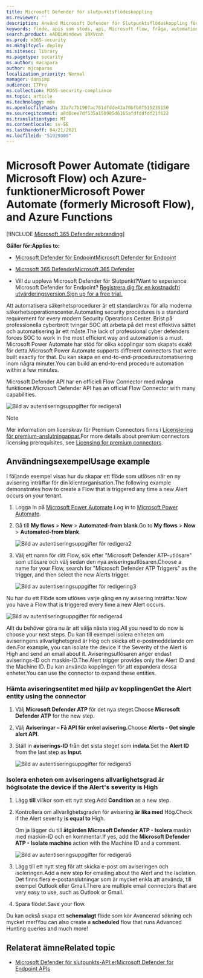 ```yaml
---
title: Microsoft Defender för slutpunktsflödeskoppling
ms.reviewer: ''
description: Använd Microsoft Defender för Slutpunktsflödeskoppling för att automatisera säkerhet och skapa ett flöde som utlöses varje gång en ny avisering inträffar i klientorganisationen.
keywords: flöde, apis som stöds, api, Microsoft flow, fråga, automation
search.product: eADQiWindows 10XVcnh
ms.prod: m365-security
ms.mktglfcycl: deploy
ms.sitesec: library
ms.pagetype: security
ms.author: macapara
author: mjcaparas
localization_priority: Normal
manager: dansimp
audience: ITPro
ms.collection: M365-security-compliance
ms.topic: article
ms.technology: mde
ms.openlocfilehash: 33a7c7b1907ac761dfdde43a70bfb8f515235150
ms.sourcegitcommit: a8d8cee7df535a150985d6165afdfddfdf21f622
ms.translationtype: MT
ms.contentlocale: sv-SE
ms.lasthandoff: 04/21/2021
ms.locfileid: "51929305"
---
```

# <a name="microsoft-power-automate-formerly-microsoft-flow-and-azure-functions"></a><span data-ttu-id="80c38-104">Microsoft Power Automate (tidigare Microsoft Flow) och Azure-funktioner</span><span class="sxs-lookup"><span data-stu-id="80c38-104">Microsoft Power Automate (formerly Microsoft Flow), and Azure Functions</span></span>

[!INCLUDE [Microsoft 365 Defender rebranding](../../includes/microsoft-defender.md)]

<span data-ttu-id="80c38-105">**Gäller för:**</span><span class="sxs-lookup"><span data-stu-id="80c38-105">**Applies to:**</span></span>
- [<span data-ttu-id="80c38-106">Microsoft Defender för Endpoint</span><span class="sxs-lookup"><span data-stu-id="80c38-106">Microsoft Defender for Endpoint</span></span>](https://go.microsoft.com/fwlink/p/?linkid=2154037)
- [<span data-ttu-id="80c38-107">Microsoft 365 Defender</span><span class="sxs-lookup"><span data-stu-id="80c38-107">Microsoft 365 Defender</span></span>](https://go.microsoft.com/fwlink/?linkid=2118804)


- <span data-ttu-id="80c38-108">Vill du uppleva Microsoft Defender för Slutpunkt?</span><span class="sxs-lookup"><span data-stu-id="80c38-108">Want to experience Microsoft Defender for Endpoint?</span></span> [<span data-ttu-id="80c38-109">Registrera dig för en kostnadsfri utvärderingsversion.</span><span class="sxs-lookup"><span data-stu-id="80c38-109">Sign up for a free trial.</span></span>](https://www.microsoft.com/microsoft-365/windows/microsoft-defender-atp?ocid=docs-wdatp-exposedapis-abovefoldlink) 

<span data-ttu-id="80c38-110">Att automatisera säkerhetsprocedurer är ett standardkrav för alla moderna säkerhetsoperationscenter.</span><span class="sxs-lookup"><span data-stu-id="80c38-110">Automating security procedures is a standard requirement for every modern Security Operations Center.</span></span> <span data-ttu-id="80c38-111">Brist på professionella cyberbrott tvingar SOC att arbeta på det mest effektiva sättet och automatisering är ett måste.</span><span class="sxs-lookup"><span data-stu-id="80c38-111">The lack of professional cyber defenders forces SOC to work in the most efficient way and automation is a must.</span></span> <span data-ttu-id="80c38-112">Microsoft Power Automate har stöd för olika kopplingar som skapats exakt för detta.</span><span class="sxs-lookup"><span data-stu-id="80c38-112">Microsoft Power Automate supports different connectors that were built exactly for that.</span></span> <span data-ttu-id="80c38-113">Du kan skapa en end-to-end-procedurautomatisering inom några minuter.</span><span class="sxs-lookup"><span data-stu-id="80c38-113">You can build an end-to-end procedure automation within a few minutes.</span></span>

<span data-ttu-id="80c38-114">Microsoft Defender API har en officiell Flow Connector med många funktioner.</span><span class="sxs-lookup"><span data-stu-id="80c38-114">Microsoft Defender API has an official Flow Connector with many capabilities.</span></span>

![Bild av autentiseringsuppgifter för redigera1](images/api-flow-0.png)

> [!NOTE]
> <span data-ttu-id="80c38-116">Mer information om licenskrav för Premium Connectors finns i [Licensiering för premium-anslutningappar.](https://docs.microsoft.com/power-automate/triggers-introduction#licensing-for-premium-connectors)</span><span class="sxs-lookup"><span data-stu-id="80c38-116">For more details about premium connectors licensing prerequisites, see [Licensing for premium connectors](https://docs.microsoft.com/power-automate/triggers-introduction#licensing-for-premium-connectors).</span></span>


## <a name="usage-example"></a><span data-ttu-id="80c38-117">Användningsexempel</span><span class="sxs-lookup"><span data-stu-id="80c38-117">Usage example</span></span>

<span data-ttu-id="80c38-118">I följande exempel visas hur du skapar ett flöde som utlöses när en ny avisering inträffar för din klientorganisation.</span><span class="sxs-lookup"><span data-stu-id="80c38-118">The following example demonstrates how to create a Flow that is triggered any time a new Alert occurs on your tenant.</span></span>

1. <span data-ttu-id="80c38-119">Logga in på [Microsoft Power Automate](https://flow.microsoft.com).</span><span class="sxs-lookup"><span data-stu-id="80c38-119">Log in to [Microsoft Power Automate](https://flow.microsoft.com).</span></span>

2. <span data-ttu-id="80c38-120">Gå till **My flows**  >  **New**  >  **Automated-from blank**.</span><span class="sxs-lookup"><span data-stu-id="80c38-120">Go to **My flows** > **New** > **Automated-from blank**.</span></span>

    ![Bild av autentiseringsuppgifter för redigera2](images/api-flow-1.png)

3. <span data-ttu-id="80c38-122">Välj ett namn för ditt Flow, sök efter "Microsoft Defender ATP-utlösare" som utlösare och välj sedan den nya aviseringsutlösaren.</span><span class="sxs-lookup"><span data-stu-id="80c38-122">Choose a name for your Flow, search for "Microsoft Defender ATP Triggers" as the trigger, and then select the new Alerts trigger.</span></span>

    ![Bild av autentiseringsuppgifter för redigering3](images/api-flow-2.png)

<span data-ttu-id="80c38-124">Nu har du ett Flöde som utlöses varje gång en ny avisering inträffar.</span><span class="sxs-lookup"><span data-stu-id="80c38-124">Now you have a Flow that is triggered every time a new Alert occurs.</span></span>

![Bild av autentiseringsuppgifter för redigera4](images/api-flow-3.png)

<span data-ttu-id="80c38-126">Allt du behöver göra nu är att välja nästa steg.</span><span class="sxs-lookup"><span data-stu-id="80c38-126">All you need to do now is choose your next steps.</span></span>
<span data-ttu-id="80c38-127">Du kan till exempel isolera enheten om aviseringens allvarlighetsgrad är Hög och skicka ett e-postmeddelande om den.</span><span class="sxs-lookup"><span data-stu-id="80c38-127">For example, you can isolate the device if the Severity of the Alert is High and send an email about it.</span></span>
<span data-ttu-id="80c38-128">Aviseringsutlösaren anger endast aviserings-ID och maskin-ID.</span><span class="sxs-lookup"><span data-stu-id="80c38-128">The Alert trigger provides only the Alert ID and the Machine ID.</span></span> <span data-ttu-id="80c38-129">Du kan använda kopplingen för att expandera dessa enheter.</span><span class="sxs-lookup"><span data-stu-id="80c38-129">You can use the connector to expand these entities.</span></span>

### <a name="get-the-alert-entity-using-the-connector"></a><span data-ttu-id="80c38-130">Hämta aviseringsentitet med hjälp av kopplingen</span><span class="sxs-lookup"><span data-stu-id="80c38-130">Get the Alert entity using the connector</span></span>

1. <span data-ttu-id="80c38-131">Välj **Microsoft Defender ATP** för det nya steget.</span><span class="sxs-lookup"><span data-stu-id="80c38-131">Choose **Microsoft Defender ATP** for the new step.</span></span>

2. <span data-ttu-id="80c38-132">Välj **Aviseringar – Få API för enkel avisering.**</span><span class="sxs-lookup"><span data-stu-id="80c38-132">Choose **Alerts - Get single alert API**.</span></span>

3. <span data-ttu-id="80c38-133">Ställ in **aviserings-ID** från det sista steget som **indata**.</span><span class="sxs-lookup"><span data-stu-id="80c38-133">Set the **Alert ID** from the last step as **Input**.</span></span>

    ![Bild av autentiseringsuppgifter för redigera5](images/api-flow-4.png)

### <a name="isolate-the-device-if-the-alerts-severity-is-high"></a><span data-ttu-id="80c38-135">Isolera enheten om aviseringens allvarlighetsgrad är hög</span><span class="sxs-lookup"><span data-stu-id="80c38-135">Isolate the device if the Alert's severity is High</span></span>

1. <span data-ttu-id="80c38-136">Lägg **till** villkor som ett nytt steg.</span><span class="sxs-lookup"><span data-stu-id="80c38-136">Add **Condition** as a new step.</span></span>

2. <span data-ttu-id="80c38-137">Kontrollera om allvarlighetsgraden för avisering **är lika med** Hög.</span><span class="sxs-lookup"><span data-stu-id="80c38-137">Check if the Alert severity **is equal to** High.</span></span>

   <span data-ttu-id="80c38-138">Om ja lägger du till **åtgärden Microsoft Defender ATP - Isolera** maskin med maskin-ID och en kommentar.</span><span class="sxs-lookup"><span data-stu-id="80c38-138">If yes, add the **Microsoft Defender ATP - Isolate machine** action with the Machine ID and a comment.</span></span>

    ![Bild av autentiseringsuppgifter för redigera6](images/api-flow-5.png)

3. <span data-ttu-id="80c38-140">Lägg till ett nytt steg för att skicka e-post om aviseringen och isoleringen.</span><span class="sxs-lookup"><span data-stu-id="80c38-140">Add a new step for emailing about the Alert and the Isolation.</span></span> <span data-ttu-id="80c38-141">Det finns flera e-postanslutningar som är mycket enkla att använda, till exempel Outlook eller Gmail.</span><span class="sxs-lookup"><span data-stu-id="80c38-141">There are multiple email connectors that are very easy to use, such as Outlook or Gmail.</span></span>

4. <span data-ttu-id="80c38-142">Spara flödet.</span><span class="sxs-lookup"><span data-stu-id="80c38-142">Save your flow.</span></span>

<span data-ttu-id="80c38-143">Du kan också skapa ett **schemalagt** flöde som kör Avancerad sökning och mycket mer!</span><span class="sxs-lookup"><span data-stu-id="80c38-143">You can also create a **scheduled** flow that runs Advanced Hunting queries and much more!</span></span>

## <a name="related-topic"></a><span data-ttu-id="80c38-144">Relaterat ämne</span><span class="sxs-lookup"><span data-stu-id="80c38-144">Related topic</span></span>
- [<span data-ttu-id="80c38-145">Microsoft Defender för slutpunkts-API:er</span><span class="sxs-lookup"><span data-stu-id="80c38-145">Microsoft Defender for Endpoint APIs</span></span>](apis-intro.md)
